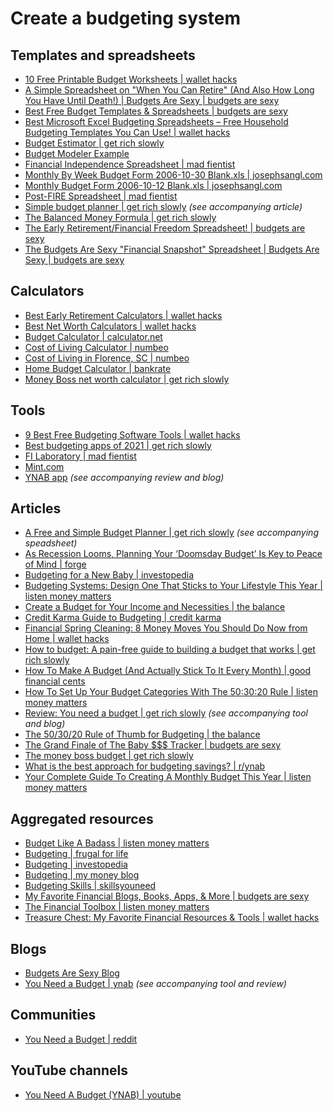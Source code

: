 # Create a budgeting system

## Templates and spreadsheets

- [10 Free Printable Budget Worksheets | wallet hacks](https://wallethacks.com/printable-budget-worksheets/)
- [A Simple Spreadsheet on "When You Can Retire" (And Also How Long You Have Until Death!) | Budgets Are Sexy | budgets are sexy](https://budgetsaresexy.com/when-you-can-retire-spreadsheet-and-when-youre-going-to-die/)
- [Best Free Budget Templates & Spreadsheets | budgets are sexy](https://budgetsaresexy.com/free-budget-templates-sites/)
- [Best Microsoft Excel Budgeting Spreadsheets – Free Household Budgeting Templates You Can Use! | wallet hacks](https://wallethacks.com/best-microsoft-excel-budgeting-spreadsheets/)
- [Budget Estimator | get rich slowly](https://docs.google.com/spreadsheets/d/1RZg4XoseLNJRYLQ57cbZUDxXZcl6z4Vt3zmMtMhCAzA/htmlview?hl=en&pli=1)
- [Budget Modeler Example](https://docs.google.com/spreadsheets/d/16x_2IkTArADOGfmimU8V7ejkpfCwdgKQWYmRMJJdRXg/edit#gid=0)
- [Financial Independence Spreadsheet | mad fientist](https://www.madfientist.com/financial-independence-spreadsheet/)
- [Monthly By Week Budget Form 2006-10-30 Blank.xls | josephsangl.com](https://www.josephsangl.com/wp-content/uploads/2006/12/Monthly%20By%20Week%20Budget%20Form%202006-10-30%20Blank.htm)
- [Monthly Budget Form 2006-10-12 Blank.xls | josephsangl.com](https://www.josephsangl.com/wp-content/uploads/2006/11/Monthly%20Budget%20Form%202006-11-30.htm)
- [Post-FIRE Spreadsheet | mad fientist](https://www.madfientist.com/post-fire-spreadsheet/)
- [Simple budget planner | get rich slowly](https://docs.google.com/spreadsheets/d/185n_eqi_o5gm-9L9zoLzMuinddiQldm6lA2Y9GE5Y-E/edit?amp;hl=en#gid=0) *(see accompanying article)*
- [The Balanced Money Formula | get rich slowly](https://drive.google.com/file/d/1kVO7C9j4cQZUb1P9R1HQuTA7bNWkNDS_/view)
- [The Early Retirement/Financial Freedom Spreadsheet! | budgets are sexy](https://budgetsaresexy.com/early-retirement-fi-spreadsheet/)
- [The Budgets Are Sexy "Financial Snapshot" Spreadsheet | Budgets Are Sexy | budgets are sexy](https://budgetsaresexy.com/budget-are-sexy-financial-snapshot-spreadsheet/)

## Calculators

- [Best Early Retirement Calculators | wallet hacks](https://wallethacks.com/best-early-retirement-calculators/)
- [Best Net Worth Calculators | wallet hacks](https://wallethacks.com/best-net-worth-calculators/)
- [Budget Calculator | calculator.net](https://www.calculator.net/budget-calculator.html)
- [Cost of Living Calculator | numbeo](https://www.numbeo.com/cost-of-living/)
- [Cost of Living in Florence, SC | numbeo](https://www.numbeo.com/cost-of-living/in/Florence-SC-United-States)
- [Home Budget Calculator | bankrate](https://www.bankrate.com/real-estate/home-budget-plan-calculator/)
- [Money Boss net worth calculator | get rich slowly](https://docs.google.com/spreadsheets/d/15Cr7CbgsXH3yah_lN8U4q5II_E14K2jdT8YRYA8E3xM/edit#gid=0)

## Tools

- [9 Best Free Budgeting Software Tools | wallet hacks](https://wallethacks.com/free-budget-software/)
- [Best budgeting apps of 2021 | get rich slowly](https://www.getrichslowly.org/best-budgeting-apps/)
- [FI Laboratory | mad fientist](https://www.madfientist.com/fi-laboratory/)
- [Mint.com](https://mint.intuit.com/)
- [YNAB app](https://www.youneedabudget.com/) *(see accompanying review and blog)*

## Articles

- [A Free and Simple Budget Planner | get rich slowly](https://www.getrichslowly.org/a-free-and-simple-budget-planner/) *(see accompanying speadsheet)*
- [As Recession Looms, Planning Your ‘Doomsday Budget’ Is Key to Peace of Mind | forge](https://forge.medium.com/as-a-recession-looms-planning-your-doomsday-budget-is-key-to-peace-of-mind-4f59704a01a5)
- [Budgeting for a New Baby | investopedia](https://www.investopedia.com/articles/pf/08/budgeting-for-baby.asp)
- [Budgeting Systems: Design One That Sticks to Your Lifestyle This Year | listen money matters](https://www.listenmoneymatters.com/budgeting-systems/)
- [Create a Budget for Your Income and Necessities | the balance](https://www.thebalancemoney.com/budget-worksheet-income-and-necessities-453596)
- [Credit Karma Guide to Budgeting | credit karma](https://www.creditkarma.com/advice/i/credit-karma-guide-budgeting)
- [Financial Spring Cleaning: 8 Money Moves You Should Do Now from Home | wallet hacks](https://wallethacks.com/money-spring-cleaning/)
- [How to budget: A pain-free guide to building a budget that works | get rich slowly](https://www.getrichslowly.org/how-to-budget/)
- [How To Make A Budget (And Actually Stick To It Every Month) | good financial cents](https://www.goodfinancialcents.com/how-to-budget/)
- [How To Set Up Your Budget Categories With The 50:30:20 Rule | listen money matters](https://www.listenmoneymatters.com/budget-categories-50-30-20-rule/)
- [Review: You need a budget | get rich slowly](https://www.getrichslowly.org/you-need-a-budget/) *(see accompanying tool and blog)*
- [The 50/30/20 Rule of Thumb for Budgeting | the balance](https://www.thebalancemoney.com/the-50-30-20-rule-of-thumb-453922)
- [The Grand Finale of The Baby $$$ Tracker | budgets are sexy](https://budgetsaresexy.com/how-much-babies-cost/)
- [The money boss budget | get rich slowly](https://www.getrichslowly.org/money-boss-budget/)
- [What is the best approach for budgeting savings? | r/ynab](https://www.reddit.com/r/ynab/comments/8d4ab4/what_is_the_best_approach_for_budgeting_savings/)
- [Your Complete Guide To Creating A Monthly Budget This Year | listen money matters](https://www.listenmoneymatters.com/monthly-budget/)

## Aggregated resources

- [Budget Like A Badass | listen money matters](https://www.listenmoneymatters.com/playlist/budget-like-badass/)
- [Budgeting | frugal for life](https://frugalforlife.blogspot.com/search/label/Budgetting)
- [Budgeting | investopedia](https://www.investopedia.com/budgeting-4689726)
- [Budgeting | my money blog](https://www.mymoneyblog.com/category/budgeting)
- [Budgeting Skills | skillsyouneed](https://www.skillsyouneed.com/num/budgeting.html)
- [My Favorite Financial Blogs, Books, Apps, & More | budgets are sexy](https://budgetsaresexy.com/recommend/)
- [The Financial Toolbox | listen money matters](https://www.listenmoneymatters.com/toolbox/)
- [Treasure Chest: My Favorite Financial Resources & Tools | wallet hacks](https://wallethacks.com/resources-tools/)

## Blogs

- [Budgets Are Sexy Blog](https://budgetsaresexy.com/)
- [You Need a Budget | ynab](https://www.youneedabudget.com/blog/) *(see accompanying tool and review)*

## Communities

- [You Need a Budget | reddit](https://www.reddit.com/r/ynab/)

## YouTube channels

- [You Need A Budget (YNAB) | youtube](https://www.youtube.com/user/YouNeedABudget)
